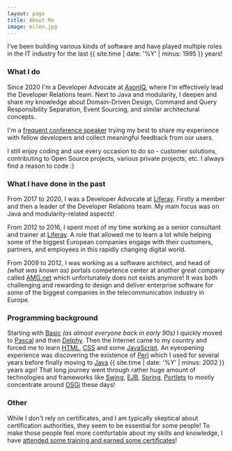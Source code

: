 ```yaml
---
layout: page
title: About Me
image: milen.jpg
---
```


I’ve been building various kinds of software and have played multiple roles in the IT industry for the last {{ site.time | date: '%Y' | minus: 1995 }} years!

### What I do

Since 2020 I'm a Developer Advocate at [AxonIQ](http://axoniq.io), where I'm effectively lead the Developer Relations team. Next to Java and modularity, I deepen and share my knowledge about Domain-Driven Design, Command and Query Responsibility Separation, Event Sourcing, and similar architectural concepts.


I'm a [frequent conference speaker](/talks) trying my best to share my experience with fellow developers and collect meaningful feedback from our users.

I still enjoy coding and use every occasion to do so - customer solutions, contributing to Open Source projects, various private projects, etc. I always find a reason to code :)


### What I have done in the past

From 2017 to 2020, I was a Developer Advocate at [Liferay](http://liferay.com). Firstly a member and then a leader of the Developer Relations team. My main focus was on Java and modularity-related aspects!

From 2012 to 2016, I spent most of my time working as a senior consultant and trainer at [Liferay](http://liferay.com). A role that allowed me to learn a lot while helping some of the biggest European companies engage with their customers, partners, and employees in this rapidly changing digital world.

From 2009 to 2012, I was working as a software architect, and head of _(what was known as)_ portals competence center at another great company called [AMG.net](http://web.archive.org/web/20140108082734/http://www.amg.net.pl/en) which unfortunately does not exists anymore! It was both challenging and rewarding to design and deliver enterprise software for some of the biggest companies in the telecommunication industry in Europe.


### Programming background

Starting with [Basic](https://en.wikipedia.org/wiki/BASIC) _(as almost everyone back in early 90s)_ I quickly moved to [Pascal](https://en.wikipedia.org/wiki/Pascal_(programming_language)) and then [Delphy](https://en.wikipedia.org/wiki/Delphi_(programming_language)). Then the Internet came to my country and forced me to learn [HTML](https://en.wikipedia.org/wiki/HTML), [CSS](https://en.wikipedia.org/wiki/Cascading_Style_Sheets) and some [JavaScript](https://en.wikipedia.org/wiki/JavaScript). An eyeopening experience was discovering the existence of [Perl](https://en.wikipedia.org/wiki/Perl) which I used for several years before finally moving to [Java](https://en.wikipedia.org/wiki/Java_(programming_language)) {{ site.time | date: '%Y' | minus: 2002 }} years ago! That long journey went through rather huge amount of technologies and frameworks like [Swing](https://en.wikipedia.org/wiki/Swing_(Java)), [EJB](https://en.wikipedia.org/wiki/Enterprise_JavaBeans), [Spring](https://en.wikipedia.org/wiki/Spring_Framework), [Portlets](https://en.wikipedia.org/wiki/Java_Portlet_Specification) to mostly concentrate around [OSGi](https://en.wikipedia.org/wiki/OSGi) these days!

### Other

While I don't rely on certificates, and I am typically skeptical about certification authorities, they seem to be essential for some people! To make those people feel more comfortable about my skills and knowledge, I have [attended some training and earned some certificates](/certificates)!